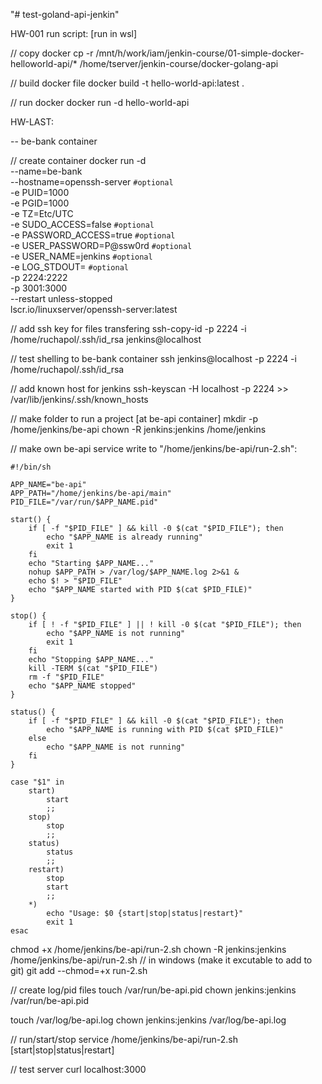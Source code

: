 "# test-goland-api-jenkin" 

HW-001 run script:
[run in wsl]

// copy docker
cp -r /mnt/h/work/iam/jenkin-course/01-simple-docker-helloworld-api/* /home/tserver/jenkin-course/docker-golang-api

// build docker file
docker build -t hello-world-api:latest .

// run docker
docker run -d hello-world-api



HW-LAST:

-- be-bank container

// create container 
docker run -d \
  --name=be-bank \
  --hostname=openssh-server `#optional` \
  -e PUID=1000 \
  -e PGID=1000 \
  -e TZ=Etc/UTC \
  -e SUDO_ACCESS=false `#optional` \
  -e PASSWORD_ACCESS=true `#optional` \
  -e USER_PASSWORD=P@ssw0rd `#optional` \
  -e USER_NAME=jenkins `#optional` \
  -e LOG_STDOUT= `#optional` \
  -p 2224:2222 \
  -p 3001:3000 \
  --restart unless-stopped \
  lscr.io/linuxserver/openssh-server:latest

// add ssh key for files transfering
ssh-copy-id  -p 2224 -i /home/ruchapol/.ssh/id_rsa jenkins@localhost

// test shelling to be-bank container
ssh jenkins@localhost -p 2224 -i /home/ruchapol/.ssh/id_rsa

// add known host for jenkins
ssh-keyscan -H localhost -p 2224 >> /var/lib/jenkins/.ssh/known_hosts

// make folder to run a project [at be-api container]
mkdir -p /home/jenkins/be-api
chown -R jenkins:jenkins /home/jenkins

// make own be-api service
write to "/home/jenkins/be-api/run-2.sh":

```
#!/bin/sh

APP_NAME="be-api"
APP_PATH="/home/jenkins/be-api/main"
PID_FILE="/var/run/$APP_NAME.pid"

start() {
    if [ -f "$PID_FILE" ] && kill -0 $(cat "$PID_FILE"); then
        echo "$APP_NAME is already running"
        exit 1
    fi
    echo "Starting $APP_NAME..."
    nohup $APP_PATH > /var/log/$APP_NAME.log 2>&1 &
    echo $! > "$PID_FILE"
    echo "$APP_NAME started with PID $(cat $PID_FILE)"
}

stop() {
    if [ ! -f "$PID_FILE" ] || ! kill -0 $(cat "$PID_FILE"); then
        echo "$APP_NAME is not running"
        exit 1
    fi
    echo "Stopping $APP_NAME..."
    kill -TERM $(cat "$PID_FILE")
    rm -f "$PID_FILE"
    echo "$APP_NAME stopped"
}

status() {
    if [ -f "$PID_FILE" ] && kill -0 $(cat "$PID_FILE"); then
        echo "$APP_NAME is running with PID $(cat $PID_FILE)"
    else
        echo "$APP_NAME is not running"
    fi
}

case "$1" in
    start)
        start
        ;;
    stop)
        stop
        ;;
    status)
        status
        ;;
    restart)
        stop
        start
        ;;
    *)
        echo "Usage: $0 {start|stop|status|restart}"
        exit 1
esac

```

chmod +x /home/jenkins/be-api/run-2.sh
chown -R jenkins:jenkins /home/jenkins/be-api/run-2.sh
// in windows (make it excutable to add to git)
git add --chmod=+x run-2.sh

// create log/pid files
touch /var/run/be-api.pid
chown jenkins:jenkins /var/run/be-api.pid

touch /var/log/be-api.log
chown jenkins:jenkins /var/log/be-api.log

// run/start/stop service
/home/jenkins/be-api/run-2.sh [start|stop|status|restart]

// test server 
curl localhost:3000